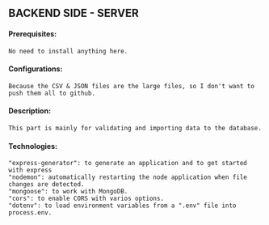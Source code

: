 ## BACKEND SIDE - SERVER

#### Prerequisites:
    No need to install anything here.
#### Configurations: 
    Because the CSV & JSON files are the large files, so I don't want to push them all to github.
#### Description: 
    This part is mainly for validating and importing data to the database. 
#### Technologies: 
    "express-generator": to generate an application and to get started with express
    "nodemon": automatically restarting the node application when file changes are detected.
    "mongoose": to work with MongoDB.
    "cors": to enable CORS with varios options.
    "dotenv": to load environment variables from a ".env" file into process.env.